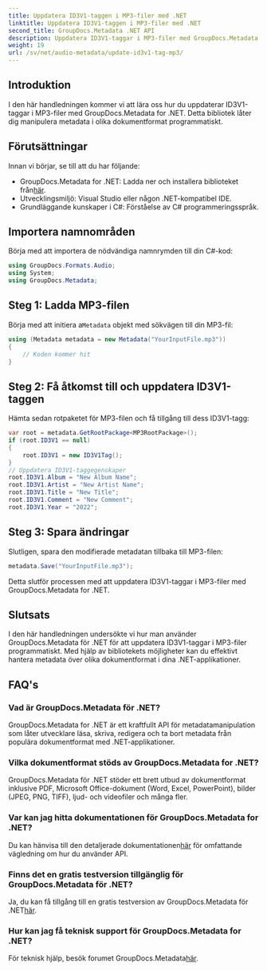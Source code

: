 ```yaml
---
title: Uppdatera ID3V1-taggen i MP3-filer med .NET
linktitle: Uppdatera ID3V1-taggen i MP3-filer med .NET
second_title: GroupDocs.Metadata .NET API
description: Uppdatera ID3V1-taggar i MP3-filer med GroupDocs.Metadata for .NET. Följ den här handledningen för enkel metadatamanipulation i dina .NET-applikationer.
weight: 19
url: /sv/net/audio-metadata/update-id3v1-tag-mp3/
---
```

## Introduktion
I den här handledningen kommer vi att lära oss hur du uppdaterar ID3V1-taggar i MP3-filer med GroupDocs.Metadata for .NET. Detta bibliotek låter dig manipulera metadata i olika dokumentformat programmatiskt.
## Förutsättningar
Innan vi börjar, se till att du har följande:
- GroupDocs.Metadata for .NET: Ladda ner och installera biblioteket från[här](https://releases.groupdocs.com/metadata/net/).
- Utvecklingsmiljö: Visual Studio eller någon .NET-kompatibel IDE.
- Grundläggande kunskaper i C#: Förståelse av C# programmeringsspråk.

## Importera namnområden
Börja med att importera de nödvändiga namnrymden till din C#-kod:
```csharp
using GroupDocs.Formats.Audio;
using System;
using GroupDocs.Metadata;
```
## Steg 1: Ladda MP3-filen
 Börja med att initiera a`Metadata` objekt med sökvägen till din MP3-fil:
```csharp
using (Metadata metadata = new Metadata("YourInputFile.mp3"))
{
    // Koden kommer hit
}
```
## Steg 2: Få åtkomst till och uppdatera ID3V1-taggen
Hämta sedan rotpaketet för MP3-filen och få tillgång till dess ID3V1-tagg:
```csharp
var root = metadata.GetRootPackage<MP3RootPackage>();
if (root.ID3V1 == null)
{
    root.ID3V1 = new ID3V1Tag();
}
// Uppdatera ID3V1-taggegenskaper
root.ID3V1.Album = "New Album Name";
root.ID3V1.Artist = "New Artist Name";
root.ID3V1.Title = "New Title";
root.ID3V1.Comment = "New Comment";
root.ID3V1.Year = "2022";
```
## Steg 3: Spara ändringar
Slutligen, spara den modifierade metadatan tillbaka till MP3-filen:
```csharp
metadata.Save("YourInputFile.mp3");
```
Detta slutför processen med att uppdatera ID3V1-taggar i MP3-filer med GroupDocs.Metadata for .NET.

## Slutsats
I den här handledningen undersökte vi hur man använder GroupDocs.Metadata för .NET för att uppdatera ID3V1-taggar i MP3-filer programmatiskt. Med hjälp av bibliotekets möjligheter kan du effektivt hantera metadata över olika dokumentformat i dina .NET-applikationer.

## FAQ's
### Vad är GroupDocs.Metadata för .NET?
GroupDocs.Metadata for .NET är ett kraftfullt API för metadatamanipulation som låter utvecklare läsa, skriva, redigera och ta bort metadata från populära dokumentformat med .NET-applikationer.
### Vilka dokumentformat stöds av GroupDocs.Metadata for .NET?
GroupDocs.Metadata för .NET stöder ett brett utbud av dokumentformat inklusive PDF, Microsoft Office-dokument (Word, Excel, PowerPoint), bilder (JPEG, PNG, TIFF), ljud- och videofiler och många fler.
### Var kan jag hitta dokumentationen för GroupDocs.Metadata for .NET?
 Du kan hänvisa till den detaljerade dokumentationen[här](https://tutorials.groupdocs.com/metadata/net/) för omfattande vägledning om hur du använder API.
### Finns det en gratis testversion tillgänglig för GroupDocs.Metadata för .NET?
 Ja, du kan få tillgång till en gratis testversion av GroupDocs.Metadata för .NET[här](https://releases.groupdocs.com/).
### Hur kan jag få teknisk support för GroupDocs.Metadata for .NET?
 För teknisk hjälp, besök forumet GroupDocs.Metadata[här](https://forum.groupdocs.com/c/metadata/14).